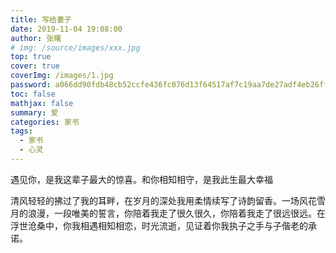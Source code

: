 ```yaml
---
title: 写给妻子
date: 2019-11-04 19:08:00
author: 张曙
# img: /source/images/xxx.jpg
top: true
cover: true
coverImg: /images/1.jpg
password: a066dd90fdb48cb52ccfe436fc076d13f64517af7c19aa7de27adf4eb26ff044
toc: false
mathjax: false
summary: 爱
categories: 家书
tags:
  - 家书
  - 心灵
---
```



遇见你，是我这辈子最大的惊喜。和你相知相守，是我此生最大幸福

清风轻轻的拂过了我的耳畔，在岁月的深处我用柔情续写了诗韵留香。一场风花雪月的浪漫，一段唯美的誓言，你陪着我走了很久很久，你陪着我走了很远很远。在浮世沧桑中，你我相遇相知相恋，时光流逝，见证着你我执子之手与子偕老的承诺。